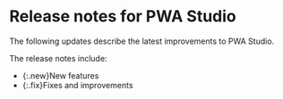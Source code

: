 # Release notes for PWA Studio

The following updates describe the latest improvements to PWA Studio.

The release notes include:

-  {:.new}New features
-  {:.fix}Fixes and improvements

[PWA Studio]: https://magento.github.io/pwa-studio/
